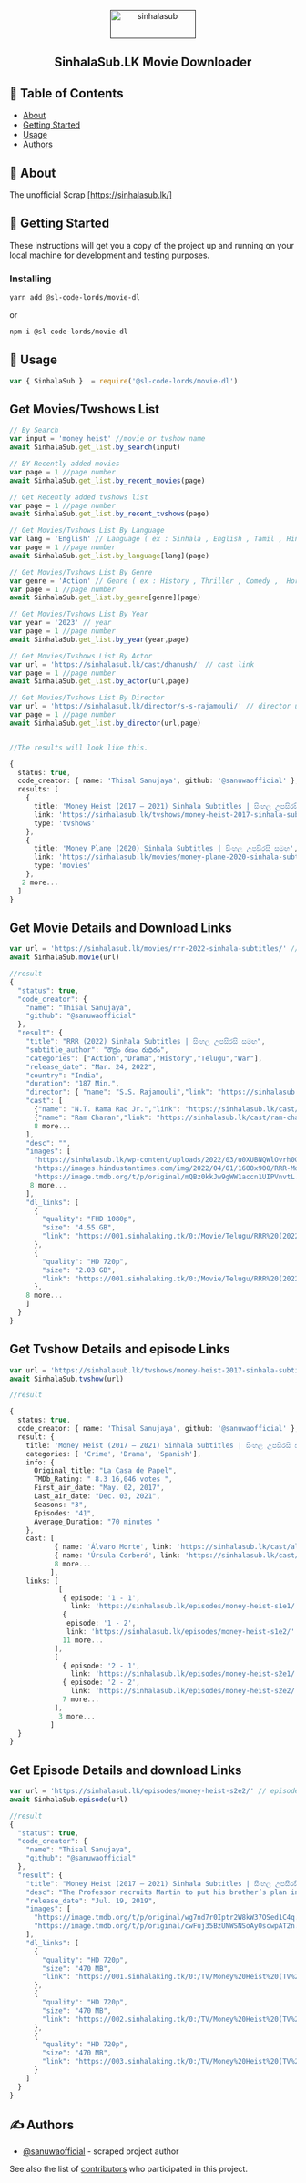 <p align="center">
  <a href="" rel="noopener">
 <img width=150px height=50px src="https://sinhalasub.lk/wp-content/uploads/2020/11/2019.10.7.19h56m33sLAY0.png" alt="sinhalasub"></a>
</p>


<h2 align="center">SinhalaSub.LK Movie Downloader</h2>





## 📝 Table of Contents

- [About](#about)
- [Getting Started](#getting_started)
- [Usage](#usage)
- [Authors](#authors)

## 🧐 About <a name = "about"></a>

The unofficial Scrap <a href="https://sinhalasub.lk/" > [https://sinhalasub.lk/] </a>

## 🏁 Getting Started <a name = "getting_started"></a>

These instructions will get you a copy of the project up and running on your local machine for development and testing purposes.

### Installing


```sh
yarn add @sl-code-lords/movie-dl
```

or

```sh
npm i @sl-code-lords/movie-dl
```

## 🎈 Usage <a name="usage"></a>

```ts
var { SinhalaSub }  = require('@sl-code-lords/movie-dl')

```
## Get Movies/Twshows List 


```ts
// By Search
var input = 'money heist' //movie or tvshow name
await SinhalaSub.get_list.by_search(input) 

// BY Recently added movies 
var page = 1 //page number
await SinhalaSub.get_list.by_recent_movies(page)

// Get Recently added tvshows list
var page = 1 //page number
await SinhalaSub.get_list.by_recent_tvshows(page)

// Get Movies/Tvshows List By Language
var lang = 'English' // Language ( ex : Sinhala , English , Tamil , Hindi , Kannada , France , Japanese , Telugu , Malayalam , Korean , Other )
var page = 1 //page number
await SinhalaSub.get_list.by_language[lang](page)

// Get Movies/Tvshows List By Genre
var genre = 'Action' // Genre ( ex : History , Thriller , Comedy ,  Horror , Adventure , Science_fiction , Mystery , Animation , Sport ,  Drama , Action , Crime , Romance , Fantasy , Family , War , Adult_only , Short )
var page = 1 //page number
await SinhalaSub.get_list.by_genre[genre](page)

// Get Movies/Tvshows List By Year
var year = '2023' // year
var page = 1 //page number
await SinhalaSub.get_list.by_year(year,page)

// Get Movies/Tvshows List By Actor
var url = 'https://sinhalasub.lk/cast/dhanush/' // cast link
var page = 1 //page number
await SinhalaSub.get_list.by_actor(url,page)

// Get Movies/Tvshows List By Director
var url = 'https://sinhalasub.lk/director/s-s-rajamouli/' // director url
var page = 1 //page number
await SinhalaSub.get_list.by_director(url,page)
```
```ts

//The results will look like this.

{
  status: true,
  code_creator: { name: 'Thisal Sanujaya', github: '@sanuwaofficial' },
  results: [
    {
      title: 'Money Heist (2017 – 2021) Sinhala Subtitles | සිංහල උපසිරසි සමඟ',
      link: 'https://sinhalasub.lk/tvshows/money-heist-2017-sinhala-subtitles/',
      type: 'tvshows'
    },
    {
      title: 'Money Plane (2020) Sinhala Subtitles | සිංහල උපසිරසි සමඟ',
      link: 'https://sinhalasub.lk/movies/money-plane-2020-sinhala-subtitles/',
      type: 'movies'
    },
   2 more...
  ]
}
```
## Get Movie Details and Download Links
```ts
var url = 'https://sinhalasub.lk/movies/rrr-2022-sinhala-subtitles/' // movie url
await SinhalaSub.movie(url)
```
```ts
//result
{
  "status": true,
  "code_creator": {
    "name": "Thisal Sanujaya",
    "github": "@sanuwaofficial"
  },
  "result": {
    "title": "RRR (2022) Sinhala Subtitles | සිංහල උපසිරසි සමඟ",
    "subtitle_author": "రౌద్రం రణం రుధిరం",
    "categories": ["Action","Drama","History","Telugu","War"],
    "release_date": "Mar. 24, 2022",
    "country": "India",
    "duration": "187 Min.",
    "director": { "name": "S.S. Rajamouli","link": "https://sinhalasub.lk/director/s-s-rajamouli/"},
    "cast": [
      {"name": "N.T. Rama Rao Jr.","link": "https://sinhalasub.lk/cast/n-t-rama-rao-jr/"},
      {"name": "Ram Charan","link": "https://sinhalasub.lk/cast/ram-charan/"},
      8 more...
    ],
    "desc": "",
    "images": [
      "https://sinhalasub.lk/wp-content/uploads/2022/03/u0XUBNQWlOvrh0Gd97ARGpIkL0-200x300.jpg",
      "https://images.hindustantimes.com/img/2022/04/01/1600x900/RRR-Movie-Review_1648825470847_1648825479894.jpg",
      "https://image.tmdb.org/t/p/original/mQBz0kkJw9gWW1accn1UIPVnvtL.jpg",
     8 more...
    ],
    "dl_links": [
      {
        "quality": "FHD 1080p",
        "size": "4.55 GB",
        "link": "https://001.sinhalaking.tk/0:/Movie/Telugu/RRR%20(2022)/www.SinhalaSub.net%20-%20RRR%20(2022)%20Telugu%20HQ%20HDRip%201080p.mp4"
      },
      {
        "quality": "HD 720p",
        "size": "2.03 GB",
        "link": "https://001.sinhalaking.tk/0:/Movie/Telugu/RRR%20(2022)/www.SinhalaSub.net%20-%20RRR%20(2022)%20Telugu%20HQ%20HDRip%20720p.mp4"
      },
    8 more...
    ]
  }
}

```
## Get Tvshow Details and episode Links
```ts
var url = 'https://sinhalasub.lk/tvshows/money-heist-2017-sinhala-subtitles/' // tvshow url
await SinhalaSub.tvshow(url)
```
```ts
//result

{
  status: true,
  code_creator: { name: 'Thisal Sanujaya', github: '@sanuwaofficial' },
  result: {
    title: 'Money Heist (2017 – 2021) Sinhala Subtitles | සිංහල උපසිරසි සමඟ',
    categories: [ 'Crime', 'Drama', 'Spanish'],
    info: {
      Original_title: "La Casa de Papel",
      TMDb_Rating: " 8.3 16,046 votes ",
      First_air_date: "May. 02, 2017",
      Last_air_date: "Dec. 03, 2021",
      Seasons: "3",
      Episodes: "41",
      Average_Duration: "70 minutes "
    },
    cast: [
           { name: 'Álvaro Morte', link: 'https://sinhalasub.lk/cast/alvaro-morte/' },
           { name: 'Úrsula Corberó', link: 'https://sinhalasub.lk/cast/ursula-corbero/' },
           8 more...
          ],
    links: [ 
            [
             { episode: '1 - 1',
               link: 'https://sinhalasub.lk/episodes/money-heist-s1e1/'},
             {
              episode: '1 - 2',
              link: 'https://sinhalasub.lk/episodes/money-heist-s1e2/' },
             11 more...
           ], 
           [
             { episode: '2 - 1',
               link: 'https://sinhalasub.lk/episodes/money-heist-s2e1/'},
             { episode: '2 - 2',
               link: 'https://sinhalasub.lk/episodes/money-heist-s2e2/' },
             7 more...
           ],
            3 more... 
          ]
  }
}
```
## Get Episode Details and download Links
```ts
var url = 'https://sinhalasub.lk/episodes/money-heist-s2e2/' // episode url
await SinhalaSub.episode(url)
```
```ts
//result
{
  "status": true,
  "code_creator": {
    "name": "Thisal Sanujaya",
    "github": "@sanuwaofficial"
  },
  "result": {
    "title": "Money Heist (2017 – 2021) Sinhala Subtitles | සිංහල උපසිරසි සමඟ: 2x2",
    "desc": "The Professor recruits Martin to put his brother’s plan into action and target the Bank of Spain. First step? Create total chaos.",
    "release_date": "Jul. 19, 2019",
    "images": [
      "https://image.tmdb.org/t/p/original/wg7nd7r0Iptr2W8kW37OSed1C4q.jpg",
      "https://image.tmdb.org/t/p/original/cwFuj35BzUNWSNSoAyOscwpAT2n.jpg"
    ],
    "dl_links": [
      {
        "quality": "HD 720p",
        "size": "470 MB",
        "link": "https://001.sinhalaking.tk/0:/TV/Money%20Heist%20(TV%20Series%202017%E2%80%932021)/S02/www.SinhalaSub.net%20-%20La.Casa.de.Papel.S02E02%20WEBRip%20720p.mp4"
      },
      {
        "quality": "HD 720p",
        "size": "470 MB",
        "link": "https://002.sinhalaking.tk/0:/TV/Money%20Heist%20(TV%20Series%202017%E2%80%932021)/S02/www.SinhalaSub.net%20-%20La.Casa.de.Papel.S02E02%20WEBRip%20720p.mp4"
      },
      {
        "quality": "HD 720p",
        "size": "470 MB",
        "link": "https://003.sinhalaking.tk/0:/TV/Money%20Heist%20(TV%20Series%202017%E2%80%932021)/S02/www.SinhalaSub.net%20-%20La.Casa.de.Papel.S02E02%20WEBRip%20720p.mp4"
      }
    ]
  }
}
```

## ✍️ Authors <a name = "authors"></a>

- [@sanuwaofficial](https://github.com/sanuwaofficial) - scraped project author

See also the list of [contributors](https://github.com/SL-CODE-LORDS/movie-dl/contributors) who participated in this project.

